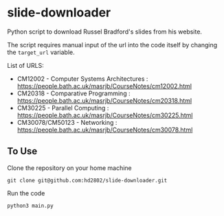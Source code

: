 # slide-downloader

Python script to download Russel Bradford's slides from his website.

The script requires manual input of the url into the code itself by changing the `target_url` variable.

List of URLS:
- CM12002 - Computer Systems Architectures : https://people.bath.ac.uk/masrjb/CourseNotes/cm12002.html
- CM20318 - Comparative Programming : https://people.bath.ac.uk/masrjb/CourseNotes/cm20318.html
- CM30225 - Parallel Computing : https://people.bath.ac.uk/masrjb/CourseNotes/cm30225.html
- CM30078/CM50123 - Networking : https://people.bath.ac.uk/masrjb/CourseNotes/cm30078.html

## To Use

Clone the repository on your home machine

```
git clone git@github.com:hd2802/slide-downloader.git
```

Run the code 

```
python3 main.py
```
